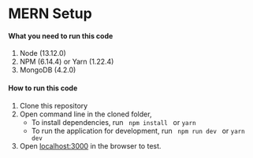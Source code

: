 # MERN Setup

#### What you need to run this code
1. Node (13.12.0)
2. NPM (6.14.4) or Yarn (1.22.4)
3. MongoDB (4.2.0)


####  How to run this code
1. Clone this repository
2. Open command line in the cloned folder, 
   - To install dependencies, run ```  npm install  ``` or ``` yarn ```
   - To run the application for development, run ```  npm run dev  ``` or ``` yarn dev ```
4. Open [localhost:3000](http://localhost:3000/) in the browser to test.
 
